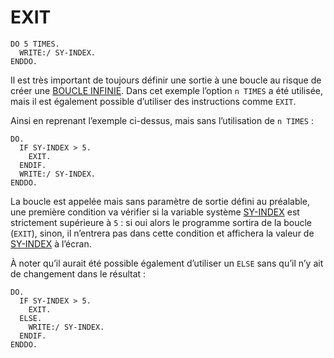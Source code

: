 # EXIT

```abap
DO 5 TIMES.
  WRITE:/ SY-INDEX.
ENDDO.
```

Il est très important de toujours définir une sortie à une boucle au risque de créer une [BOUCLE INFINIE](./09_Boucle_Infinie.md). Dans cet exemple l’option `n TIMES` a été utilisée, mais il est également possible d’utiliser des instructions comme `EXIT`.

Ainsi en reprenant l’exemple ci-dessus, mais sans l’utilisation de `n TIMES` :

```abap
DO.
  IF SY-INDEX > 5.
    EXIT.
  ENDIF.
  WRITE:/ SY-INDEX.
ENDDO.
```

La boucle est appelée mais sans paramètre de sortie défini au préalable, une première condition va vérifier si la variable système [SY-INDEX](../00_HELP/02_SY_SYSTEM.md) est strictement supérieure à `5` : si oui alors le programme sortira de la boucle (`EXIT`), sinon, il n’entrera pas dans cette condition et affichera la valeur de [SY-INDEX](../00_HELP/02_SY_SYSTEM.mdd) à l’écran.

À noter qu’il aurait été possible également d’utiliser un `ELSE` sans qu’il n’y ait de changement dans le résultat :

```abap
DO.
  IF SY-INDEX > 5.
    EXIT.
  ELSE.
    WRITE:/ SY-INDEX.
  ENDIF.
ENDDO.
```
